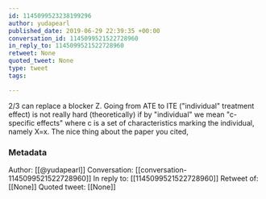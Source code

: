 ```yaml
---
id: 1145099523238199296
author: yudapearl
published_date: 2019-06-29 22:39:35 +00:00
conversation_id: 1145099521522728960
in_reply_to: 1145099521522728960
retweet: None
quoted_tweet: None
type: tweet
tags:

---
```


2/3 can replace a blocker Z. Going from ATE to ITE ("individual" treatment effect) is not really hard (theoretically) if by "individual" we mean "c-specific effects" where c is a set of characteristics marking the individual, namely X=x.
The nice thing about the paper you cited,

### Metadata

Author: [[@yudapearl]]
Conversation: [[conversation-1145099521522728960]]
In reply to: [[1145099521522728960]]
Retweet of: [[None]]
Quoted tweet: [[None]]
